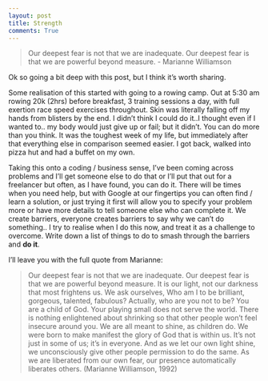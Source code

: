 ```yaml
---
layout: post
title: Strength
comments: True
---
```


>Our deepest fear is not that we are inadequate. Our deepest fear is that we are powerful beyond measure. - Marianne Williamson

Ok so going a bit deep with this post, but I think it’s worth sharing.

Some realisation of this started with going to a rowing camp. Out at 5:30 am rowing 20k (2hrs) before breakfast, 3 training sessions a day, with full exertion race speed exercises throughout. Skin was literally falling off my hands from blisters by the end. I didn’t think I could do it..I thought even if I wanted to.. my body would just give up or fail; but it didn’t. You can do more than you think. It was the toughest week of my life, but immediately after that everything else in comparison seemed easier. I got back, walked into pizza hut and had a buffet on my own.

Taking this onto a coding / business sense, I’ve been coming across problems and I’ll get someone else to do that or I’ll put that out for a freelancer but often, as I have found, you can do it. There will be times when you need help, but with Google at our fingertips you can often find / learn a solution, or just trying it first will allow you to specify your problem more or have more details to tell someone else who can complete it. We create barriers, everyone creates barriers to say why we can’t do something.. I try to realise when I do this now, and treat it as a challenge to overcome. Write down a list of things to do to smash through the barriers and **do it**.

I’ll leave you with the full quote from Marianne:
>Our deepest fear is not that we are inadequate. Our deepest fear is that we are powerful beyond measure. It is our light, not our darkness that most frightens us. We ask ourselves, Who am I to be brilliant, gorgeous, talented, fabulous? Actually, who are you not to be? You are a child of God. Your playing small does not serve the world. There is nothing enlightened about shrinking so that other people won’t feel insecure around you. We are all meant to shine, as children do. We were born to make manifest the glory of God that is within us. It’s not just in some of us; it’s in everyone. And as we let our own light shine, we unconsciously give other people permission to do the same. As we are liberated from our own fear, our presence automatically liberates others. (Marianne Williamson, 1992)